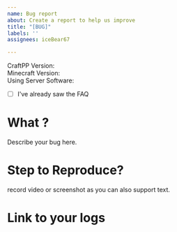```yaml
---
name: Bug report
about: Create a report to help us improve
title: "[BUG]"
labels: ''
assignees: iceBear67

---
```


CraftPP Version:   
Minecraft Version:  
Using Server Software: 
- [ ] I've already saw the FAQ

# What ?
Describe your bug here.
  
# Step to Reproduce?

record video or screenshot as you can
also support text.

# Link to your logs
